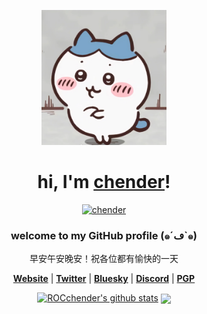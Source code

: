 <p align="center">
  <a href="">
    <img src="img/wusaba.png" width="200"/>
  </a>
</p>

<h1 align="center">hi, I'm <a href="">chender</a>!</h1>
<p align="center">
  <a href="">
    <img src="" alt="chender">
  </a>
</p>
<h3 align="center">welcome to my GitHub profile (๑´ڡ`๑)</h3>

<p align="center">早安午安晚安！祝各位都有愉快的一天</p>

<p align="center">
  <strong><a href="">Website</a></strong> |
  <strong><a href="">Twitter</a></strong> |
  <strong><a href="">Bluesky</a></strong> |
  <strong><a href="">Discord</a></strong> |
  <strong><a href="">PGP</a></strong>
</p>

<p align="center">
  <a href="https://github.com/ROCchender"><img src="https://github-readme-stats.vercel.app/api?username=ROCchender&hide_border=true&show_icons=true" alt="ROCchender's github stats"></a> <a> <img align="center" src="https://github-readme-stats.vercel.app/api/top-langs/?username=ROCchender&layout=compact&theme=buefy&hide_border=true" /> </a> 
</p>



<!--

Here are some ideas to get you started:

- 🔭 I’m currently working on ...
- 🌱 I’m currently learning ...
- 👯 I’m looking to collaborate on ...
- 🤔 I’m looking for help with ...
- 💬 Ask me about ...
- 📫 How to reach me: ...
- 😄 Pronouns: ...
- ⚡ Fun fact: ...
-->

